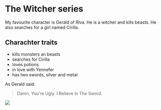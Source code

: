 # The Witcher series
My favourite character is Gerald of Riva.
He is a witcher and kills beasts.
He also searches for a girl named Cirilla.
## Charachter traits
* kills monsters an beasts
* searches for Cirilla
* loves potions
* in love with Yennefer
* has two swords, silver and metal

As Gerald said:
> Damn, You're Ugly.
> I Believe In The Sword.

<img src="https://upload.wikimedia.org/wikipedia/commons/thumb/2/2f/Ciri_Cosplay_%28The_Witcher_3_Wild_Hunt%29_%E2%80%A2_3.jpg/230px-Ciri_Cosplay_%28The_Witcher_3_Wild_Hunt%29_%E2%80%A2_3.jpg"/>